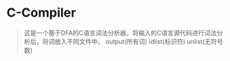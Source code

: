 # C-Compiler
>这是一个基于DFA的C语言词法分析器，将输入的C语言源代码进行词法分析后，将词放入不同文件中。
>output(所有词) idlist(标识符) unlist(无符号数)
